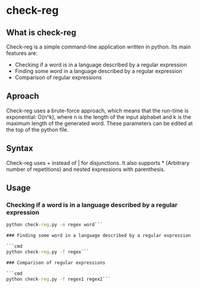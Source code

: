 # check-reg

## What is check-reg

Check-reg is a simple command-line application written in python. Its main features are:

- Checking if a word is in a language described by a regular expression
- Finding some word in a language described by a regular expression
- Comparison of regular expressions

## Aproach

Check-reg uses a brute-force approach, which means that the run-time is exponential:
O(n^k), where n is the length of the input alphabet and k is the maximum length of the generated word.
These parameters can be edited at the top of the python file.

## Syntax

Check-reg uses + instead of | for disjunctions.
It also supports * (Arbitrary number of repetitions) and nested expressions with parenthesis.

## Usage

### Checking if a word is in a language described by a regular expression

```cmd
python check-reg.py -m regex word```

### Finding some word in a language described by a regular expression

```cmd
python check-reg.py -f regex```

### Comparison of regular expressions

```cmd
python check-reg.py -f regex1 regex2```
